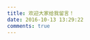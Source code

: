 ```yaml
---
title: 欢迎大家给我留言！
date: 2016-10-13 13:29:22
comments: true
---
```


<div class="ds-recent-visitors" data-num-items="28" data-avatar-size="42" id="ds-recent-visitors"></div><br>

